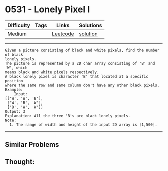# 0531 - Lonely Pixel I

Difficulty  | Tags | Links | Solutions
----------- | ---- | ----- | -----
Medium |  | [Leetcode](https://leetcode.com/problems/lonely-pixel-i) | [solution](https://leetcode.com/problems/lonely-pixel-i/solution/)


-----------

```
Given a picture consisting of black and white pixels, find the number of black
lonely pixels.
The picture is represented by a 2D char array consisting of 'B' and 'W', which
means black and white pixels respectively.
A black lonely pixel is character 'B' that located at a specific position
where the same row and same column don't have any other black pixels.
Example:
    Input: 
[['W', 'W', 'B'],
 ['W', 'B', 'W'],
 ['B', 'W', 'W']]
Output: 3
Explanation: All the three 'B's are black lonely pixels.
Note:
  1. The range of width and height of the input 2D array is [1,500].
```

-----------


## Similar Problems




## Thought:
